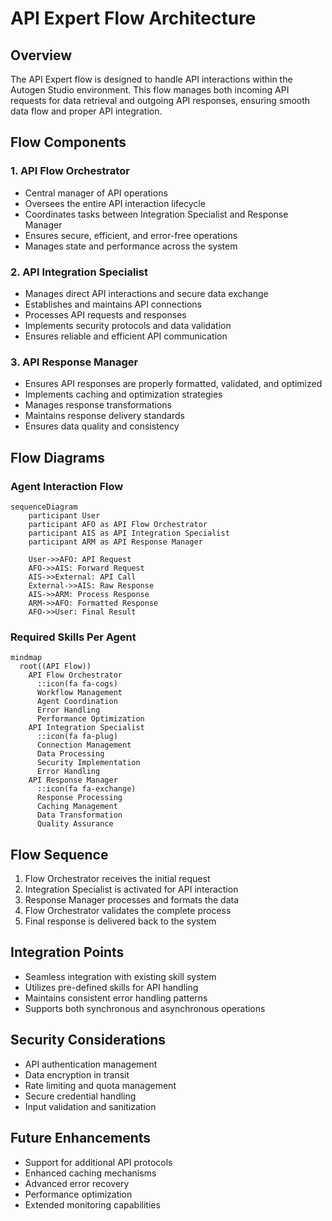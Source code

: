 # API Expert Flow Architecture

## Overview
The API Expert flow is designed to handle API interactions within the Autogen Studio environment. This flow manages both incoming API requests for data retrieval and outgoing API responses, ensuring smooth data flow and proper API integration.

## Flow Components

### 1. API Flow Orchestrator
- Central manager of API operations
- Oversees the entire API interaction lifecycle
- Coordinates tasks between Integration Specialist and Response Manager
- Ensures secure, efficient, and error-free operations
- Manages state and performance across the system

### 2. API Integration Specialist
- Manages direct API interactions and secure data exchange
- Establishes and maintains API connections
- Processes API requests and responses
- Implements security protocols and data validation
- Ensures reliable and efficient API communication

### 3. API Response Manager
- Ensures API responses are properly formatted, validated, and optimized
- Implements caching and optimization strategies
- Manages response transformations
- Maintains response delivery standards
- Ensures data quality and consistency

## Flow Diagrams

### Agent Interaction Flow
```mermaid
sequenceDiagram
    participant User
    participant AFO as API Flow Orchestrator
    participant AIS as API Integration Specialist
    participant ARM as API Response Manager

    User->>AFO: API Request
    AFO->>AIS: Forward Request
    AIS->>External: API Call
    External->>AIS: Raw Response
    AIS->>ARM: Process Response
    ARM->>AFO: Formatted Response
    AFO->>User: Final Result
```

### Required Skills Per Agent
```mermaid
mindmap
  root((API Flow))
    API Flow Orchestrator
      ::icon(fa fa-cogs)
      Workflow Management
      Agent Coordination
      Error Handling
      Performance Optimization
    API Integration Specialist
      ::icon(fa fa-plug)
      Connection Management
      Data Processing
      Security Implementation
      Error Handling
    API Response Manager
      ::icon(fa fa-exchange)
      Response Processing
      Caching Management
      Data Transformation
      Quality Assurance
```

## Flow Sequence
1. Flow Orchestrator receives the initial request
2. Integration Specialist is activated for API interaction
3. Response Manager processes and formats the data
4. Flow Orchestrator validates the complete process
5. Final response is delivered back to the system

## Integration Points
- Seamless integration with existing skill system
- Utilizes pre-defined skills for API handling
- Maintains consistent error handling patterns
- Supports both synchronous and asynchronous operations

## Security Considerations
- API authentication management
- Data encryption in transit
- Rate limiting and quota management
- Secure credential handling
- Input validation and sanitization

## Future Enhancements
- Support for additional API protocols
- Enhanced caching mechanisms
- Advanced error recovery
- Performance optimization
- Extended monitoring capabilities 